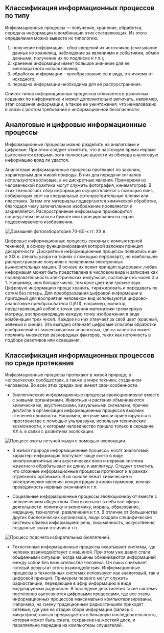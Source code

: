 ##  Классификация информационных процессов  по типу

Информационные процессы — получение, хранение, обработка, передача информации и комбинации этих составляющих. Из этого определения можно вывести их типологию.

1. получение информации - сбор сведений из источников (считывание  данных из хранилищ, наблюдение за явлениями и событиями, обмен данными, получение их по подписке и т.п.);
1. хранение информации имеет большое значение для ее многократного использования;
1. обработка информации - преобразование ее к виду, отличному от исходного;
1. передача информации необходима для её распространения.

Список типов информационных процессов отличается в различных изданиях по информатике и может дополнительно включать, например, этап создания информации, а также ее уничтожения, что немаловажно в связи с ростом требований к информационной безопасности.

##  Аналоговые и цифровые информационные процессы

Информационные процессы можно разделить на аналоговые и цифровые. При этом следует отметить, что в настоящее время первые вытесняются вторыми, хотя полностью вывести из обихода аналоговую информацию вряд ли удастся.

Аналоговые информационные процессы протекают по законам, характерным для живой природы. В них дла передачи сигналов используются волновые, а не дискретные явления. Примерами из человеческой практики могут служить фотография, кинематограф. В этих технологиях сбор информации осуществляется с помощью линз, собирающих свет на специальные фоточувствительные пленки или пластинки. Затем эти материалы подвергаются химической обработке, благодаря чему запечатленное изображение проявляется и закрепляется. Распространение информации производится посредством печати на бумаге или проецировании на экран подсвечиваемого изображения.

![Домашняя фотолаборатория 70-80-х гг. XX в.](https://a24.biz/assets/files/handbook/images/9d/4e/9d4e6fc440cec0a8c51b914a6e8516be)

Цифровые информационные процессы связаны с компьютерной техникой, в основу функционирования которой заложен принцип дискретности. Дискретные  информационные процессы появились еще в XIX в. (печать узора на тканях с помощью перфокарт), но наибольшее распространение получили с появлением электронных вычислительных машин.  В основе их лежит принцип оцифровки:  любая информация может быть представлена в числовом виде и записана как последовательность электрических импульсов, состоящих из чисел 0 и 1. Например, чем больше число, тем ярче цвет или громче звук. Цифровую информацию проще хранить, тиражировать и  передавать по сетям без потерь. Для преобразования цифровой информации в пригодный для восприятия человеком вид используются цифрово-аналоговые преобразователи (ЦАП), например, монитор, представляющий собой с точки зрения математики трехмерную матрицу, воспроизводящую каждую точку изображения в виде комбинации трех чисел. Каждое из них отвечает за свой цвет (красный, зеленый и синий). Это выгодно отличает цифровые способы обработки изображений от вышеназванных аналоговых, где на качество может повлиять множество разнородных факторов, таких как неточность в подборе реактивов или освещения.

## Классификация  информационных процессов по среде протекания

Информационные процессы протекают в живой природе, в человеческих сообществах, а также в мире техники, созданном человеком. Во всех этих средах они имеют свои особенности.

* Биологические информационные процессы эволюционируют вместе с живыми организмами. Животные и растения обмениваются химическими, акустическими, визуальными сигналами, причем достигли в организации информационных процессов высоких степеней сложности. Например, летучие мыши ориентируются в пространстве с помощью ультразвука, используя  технические возможности, к которым человечество пришло только в середине XX в. в связи с развитием эхолокации. 

![Процесс охоты летучей мыши с помощью эхолокации.](https://a24.biz/assets/files/handbook/images/2e/dd/2eddec07b770bcd0cb0a8f4f3400df7e)
 
* В живой природе информационные процессы носят аналоговый характер:  информация поступает чаще всего в виде электромагнитных или акустических волн и  нервная система животного обрабатывает их длину и амплитуду. Следует отметить, что сложные информационные процессы протекают и в рамках отдельного организма. В их основе лежат химические и электрические явления: концентрация в крови гормонов, ионная проводимость нервных окончаний и т.п.
 
* Социальные информационные процессы эволюционируют вместе с человеческим обществом. Они включают в себя все сферы деятельности: политику и экономику, мораль, образование, медицину, технологии, развлечения и т.п. В отличие от большинства других биологических организмов, люди создали специфические системы обмена информацией: речь, письменность, искусственно созданные знаки отличия и т.п.

![Процесс подсчета избирательных бюллетеней.](https://a24.biz/assets/files/handbook/images/8b/4f/8b4f80c0f4f6ec186a7add869cc26a23)

* Техногенные информационные процессы охватывают системы, где человек взаимодействует с машиной. При этом уже давно стали обыденными ситуации, когда машины обмениваются информацией между собой без вмешательства человека. Он лишь считывает готовый результат этого взаимодействия. Информационные процессы в техногенных системах используют как аналоговый, так и цифровой принцип. Примером первого могут служить радиостанции, передающие в эфир информацию в виде модулируемых радиоволн. В последние десятилетия такие системы постепенно вытесняются цифровыми процессами, где все этапы информационных процессов максимально компьютеризированы. Например, на смену традиционным радиостанциям приходят сетевые, где уже на стадии сбора информации (запись с микрофона) сингал превращается в бинарную последовательность, которая может быть сжата, сохранена на жесткий диск, и параллельно передана на компьютеры слушателей.
